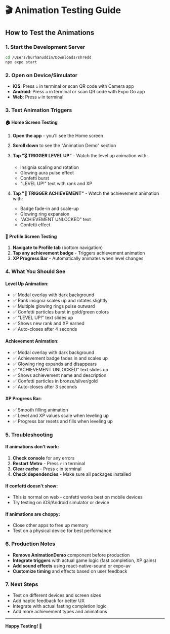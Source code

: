 # 🎬 Animation Testing Guide

## How to Test the Animations

### 1. **Start the Development Server**

```bash
cd /Users/burhanuddin/Downloads/shredd
npx expo start
```

### 2. **Open on Device/Simulator**

- **iOS**: Press `i` in terminal or scan QR code with Camera app
- **Android**: Press `a` in terminal or scan QR code with Expo Go app
- **Web**: Press `w` in terminal

### 3. **Test Animation Triggers**

#### **🏠 Home Screen Testing**

1. **Open the app** - you'll see the Home screen
2. **Scroll down** to see the "Animation Demo" section
3. **Tap "🎖️ TRIGGER LEVEL UP"** - Watch the level up animation with:

   - Insignia scaling and rotation
   - Glowing aura pulse effect
   - Confetti burst
   - "LEVEL UP!" text with rank and XP

4. **Tap "🏅 TRIGGER ACHIEVEMENT"** - Watch the achievement animation with:
   - Badge fade-in and scale-up
   - Glowing ring expansion
   - "ACHIEVEMENT UNLOCKED" text
   - Confetti effect

#### **👤 Profile Screen Testing**

1. **Navigate to Profile tab** (bottom navigation)
2. **Tap any achievement badge** - Triggers achievement animation
3. **XP Progress Bar** - Automatically animates when level changes

### 4. **What You Should See**

#### **Level Up Animation:**

- ✅ Modal overlay with dark background
- ✅ Rank insignia scales up and rotates slightly
- ✅ Multiple glowing rings pulse outward
- ✅ Confetti particles burst in gold/green colors
- ✅ "LEVEL UP!" text slides up
- ✅ Shows new rank and XP earned
- ✅ Auto-closes after 4 seconds

#### **Achievement Animation:**

- ✅ Modal overlay with dark background
- ✅ Achievement badge fades in and scales up
- ✅ Glowing ring expands and disappears
- ✅ "ACHIEVEMENT UNLOCKED" text slides up
- ✅ Shows achievement name and description
- ✅ Confetti particles in bronze/silver/gold
- ✅ Auto-closes after 3 seconds

#### **XP Progress Bar:**

- ✅ Smooth filling animation
- ✅ Level and XP values scale when leveling up
- ✅ Progress bar resets and fills when leveling up

### 5. **Troubleshooting**

#### **If animations don't work:**

1. **Check console** for any errors
2. **Restart Metro** - Press `r` in terminal
3. **Clear cache** - Press `c` in terminal
4. **Check dependencies** - Make sure all packages installed

#### **If confetti doesn't show:**

- This is normal on web - confetti works best on mobile devices
- Try testing on iOS/Android simulator or device

#### **If animations are choppy:**

- Close other apps to free up memory
- Test on a physical device for best performance

### 6. **Production Notes**

- **Remove AnimationDemo** component before production
- **Integrate triggers** with actual game logic (fast completion, XP gains)
- **Add sound effects** using react-native-sound or expo-av
- **Customize timing** and effects based on user feedback

### 7. **Next Steps**

- Test on different devices and screen sizes
- Add haptic feedback for better UX
- Integrate with actual fasting completion logic
- Add more achievement types and animations

---

**Happy Testing! 🚀**
